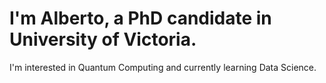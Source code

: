 # I'm Alberto, a PhD candidate in University of Victoria.
I'm interested in Quantum Computing and currently learning Data Science.
